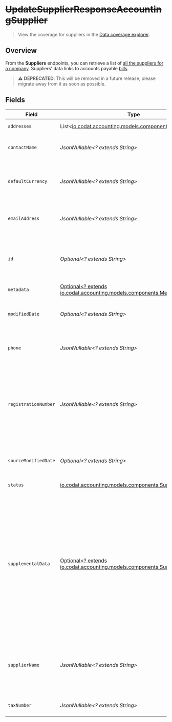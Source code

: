 # ~~UpdateSupplierResponseAccountingSupplier~~

> View the coverage for suppliers in the <a className="external" href="https://knowledge.codat.io/supported-features/accounting?view=tab-by-data-type&dataType=suppliers" target="_blank">Data coverage explorer</a>.

## Overview

From the **Suppliers** endpoints, you can retrieve a list of [all the suppliers for a company](https://docs.codat.io/accounting-api#/operations/list-suppliers). Suppliers' data links to accounts payable [bills](https://docs.codat.io/accounting-api#/schemas/Bill).

> :warning: **DEPRECATED**: This will be removed in a future release, please migrate away from it as soon as possible.


## Fields

| Field                                                                                                                                                                                                                                                                                       | Type                                                                                                                                                                                                                                                                                        | Required                                                                                                                                                                                                                                                                                    | Description                                                                                                                                                                                                                                                                                 | Example                                                                                                                                                                                                                                                                                     |
| ------------------------------------------------------------------------------------------------------------------------------------------------------------------------------------------------------------------------------------------------------------------------------------------- | ------------------------------------------------------------------------------------------------------------------------------------------------------------------------------------------------------------------------------------------------------------------------------------------- | ------------------------------------------------------------------------------------------------------------------------------------------------------------------------------------------------------------------------------------------------------------------------------------------- | ------------------------------------------------------------------------------------------------------------------------------------------------------------------------------------------------------------------------------------------------------------------------------------------- | ------------------------------------------------------------------------------------------------------------------------------------------------------------------------------------------------------------------------------------------------------------------------------------------- |
| `addresses`                                                                                                                                                                                                                                                                                 | List<[io.codat.accounting.models.components.Items](../../models/components/Items.md)>                                                                                                                                                                                                       | :heavy_minus_sign:                                                                                                                                                                                                                                                                          | An array of Addresses.                                                                                                                                                                                                                                                                      |                                                                                                                                                                                                                                                                                             |
| `contactName`                                                                                                                                                                                                                                                                               | *JsonNullable<? extends String>*                                                                                                                                                                                                                                                            | :heavy_minus_sign:                                                                                                                                                                                                                                                                          | Name of the main contact for the supplier.                                                                                                                                                                                                                                                  |                                                                                                                                                                                                                                                                                             |
| `defaultCurrency`                                                                                                                                                                                                                                                                           | *JsonNullable<? extends String>*                                                                                                                                                                                                                                                            | :heavy_minus_sign:                                                                                                                                                                                                                                                                          | Default currency the supplier's transactional data is recorded in.                                                                                                                                                                                                                          |                                                                                                                                                                                                                                                                                             |
| `emailAddress`                                                                                                                                                                                                                                                                              | *JsonNullable<? extends String>*                                                                                                                                                                                                                                                            | :heavy_minus_sign:                                                                                                                                                                                                                                                                          | Email address that the supplier may be contacted on.                                                                                                                                                                                                                                        |                                                                                                                                                                                                                                                                                             |
| `id`                                                                                                                                                                                                                                                                                        | *Optional<? extends String>*                                                                                                                                                                                                                                                                | :heavy_minus_sign:                                                                                                                                                                                                                                                                          | Identifier for the supplier, unique to the company in the accounting platform.                                                                                                                                                                                                              |                                                                                                                                                                                                                                                                                             |
| `metadata`                                                                                                                                                                                                                                                                                  | [Optional<? extends io.codat.accounting.models.components.Metadata>](../../models/components/Metadata.md)                                                                                                                                                                                   | :heavy_minus_sign:                                                                                                                                                                                                                                                                          | N/A                                                                                                                                                                                                                                                                                         |                                                                                                                                                                                                                                                                                             |
| `modifiedDate`                                                                                                                                                                                                                                                                              | *Optional<? extends String>*                                                                                                                                                                                                                                                                | :heavy_minus_sign:                                                                                                                                                                                                                                                                          | N/A                                                                                                                                                                                                                                                                                         | 2022-10-23 00:00:00 +0000 UTC                                                                                                                                                                                                                                                               |
| `phone`                                                                                                                                                                                                                                                                                     | *JsonNullable<? extends String>*                                                                                                                                                                                                                                                            | :heavy_minus_sign:                                                                                                                                                                                                                                                                          | Phone number that the supplier may be contacted on.                                                                                                                                                                                                                                         | +44 25691 154789                                                                                                                                                                                                                                                                            |
| `registrationNumber`                                                                                                                                                                                                                                                                        | *JsonNullable<? extends String>*                                                                                                                                                                                                                                                            | :heavy_minus_sign:                                                                                                                                                                                                                                                                          | Company number of the supplier. In the UK, this is typically the company registration number issued by Companies House.                                                                                                                                                                     |                                                                                                                                                                                                                                                                                             |
| `sourceModifiedDate`                                                                                                                                                                                                                                                                        | *Optional<? extends String>*                                                                                                                                                                                                                                                                | :heavy_minus_sign:                                                                                                                                                                                                                                                                          | N/A                                                                                                                                                                                                                                                                                         | 2022-10-23 00:00:00 +0000 UTC                                                                                                                                                                                                                                                               |
| `status`                                                                                                                                                                                                                                                                                    | [io.codat.accounting.models.components.SupplierStatus](../../models/components/SupplierStatus.md)                                                                                                                                                                                           | :heavy_check_mark:                                                                                                                                                                                                                                                                          | Status of the supplier.                                                                                                                                                                                                                                                                     |                                                                                                                                                                                                                                                                                             |
| `supplementalData`                                                                                                                                                                                                                                                                          | [Optional<? extends io.codat.accounting.models.components.SupplementalData>](../../models/components/SupplementalData.md)                                                                                                                                                                   | :heavy_minus_sign:                                                                                                                                                                                                                                                                          | Supplemental data is additional data you can include in our standard data types. <br/><br/>It is referenced as a configured dynamic key value pair that is unique to the accounting platform. [Learn more](https://docs.codat.io/using-the-api/supplemental-data/overview) about supplemental data. |                                                                                                                                                                                                                                                                                             |
| `supplierName`                                                                                                                                                                                                                                                                              | *JsonNullable<? extends String>*                                                                                                                                                                                                                                                            | :heavy_minus_sign:                                                                                                                                                                                                                                                                          | Name of the supplier as recorded in the accounting system, typically the company name.                                                                                                                                                                                                      |                                                                                                                                                                                                                                                                                             |
| `taxNumber`                                                                                                                                                                                                                                                                                 | *JsonNullable<? extends String>*                                                                                                                                                                                                                                                            | :heavy_minus_sign:                                                                                                                                                                                                                                                                          | Supplier's company tax number.                                                                                                                                                                                                                                                              |                                                                                                                                                                                                                                                                                             |